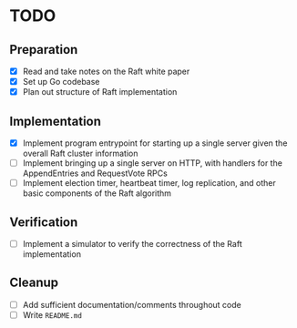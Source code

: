 # TODO

## Preparation

- [x] Read and take notes on the Raft white paper
- [x] Set up Go codebase
- [x] Plan out structure of Raft implementation

## Implementation

- [x] Implement program entrypoint for starting up a single server given the overall Raft cluster information
- [ ] Implement bringing up a single server on HTTP, with handlers for the AppendEntries and RequestVote RPCs
- [ ] Implement election timer, heartbeat timer, log replication, and other basic components of the Raft algorithm

## Verification

- [ ] Implement a simulator to verify the correctness of the Raft implementation

## Cleanup

- [ ] Add sufficient documentation/comments throughout code
- [ ] Write `README.md`
